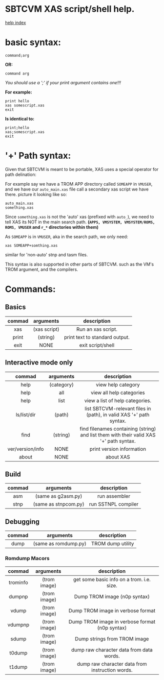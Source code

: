 # SBTCVM XAS script/shell help.
[help index](index.md)


# basic syntax:
`command;arg`


**OR:**

`command arg`

_You should use a ';' if your print argument contains one!!!_

**For example:**

```
print hello
xas somescript.xas
exit
```

**Is identical to:**

```
print;hello
xas;somescript.xas
exit
```

# '+' Path syntax:
Given that SBTCVM is meant to be portable, XAS uses a special operator for path delination:

For example say we have a TROM APP directory called `SOMEAPP` in `VMUSER`, and we have our
`auto_main.xas` file call a secondary xas script we have there. picture it looking like so:

```
auto_main.xas
something.xas
```

Since `something.xas` is not the 'auto' xas (prefixed with `auto_`), we need to
tell XAS its NOT in the main search path. **(`APPS, VMSYSTEM, VMSYSTEM/ROMS, ROMS, VMUSER` and `r_*` directories within them)**

As `SOMEAPP` is in `VMUSER`, aka in the search path, we only need:

```
xas SOMEAPP+somthing.xas
```

similar for 'non-auto' stnp and tasm files.

This syntax is also supported in other parts of SBTCVM. such as the VM's TROM argument, and the compilers.

# Commands:

## Basics

commad | arguments | description
:----------:|:--------------:|:-----------:|
xas|(xas script)|Run an xas script.
print|(string)|print text to standard output.
exit|NONE|exit script/shell


## Interactive mode only

commad | arguments | description
:----------:|:--------------:|:-----------:|
help|(category)|view help category
help|all|view all help categories
help|list|view a list of help categories.
ls/list/dir|(path)|list SBTCVM-relevant files in (path), in valid XAS '+' path syntax.
find|(string)|find filenames containing (string) and list them with their valid XAS '+' path syntax.
ver/version/info|NONE|print version information
about|NONE|about XAS

## Build


commad | arguments | description
:----------:|:--------------:|:-----------:|
asm| (same as g2asm.py) | run assembler
stnp| (same as stnpcom.py) | run SSTNPL compiler

## Debugging

commad | arguments | description
:----------:|:--------------:|:-----------:|
dump|(same as romdump.py)|TROM dump utility

### Romdump Macors
commad | arguments | description
:----------:|:--------------:|:-----------:|
trominfo|(trom image)|get some basic info on a trom. i.e. size.
dumpnp|(trom image)| Dump TROM image (n0p syntax)
vdump|(trom image)| Dump  TROM image in verbose format
vdumpnp|(trom image)| Dump  TROM image in verbose format (n0p syntax)
sdump|(trom image)| Dump strings from TROM image
t0dump|(trom image)| dump raw character data from data words.
t1dump|(trom image)| dump raw character data from instruction words.




